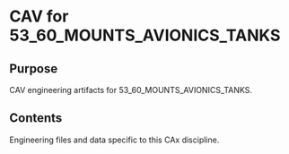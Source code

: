 # CAV for 53_60_MOUNTS_AVIONICS_TANKS

## Purpose
CAV engineering artifacts for 53_60_MOUNTS_AVIONICS_TANKS.

## Contents
Engineering files and data specific to this CAx discipline.
